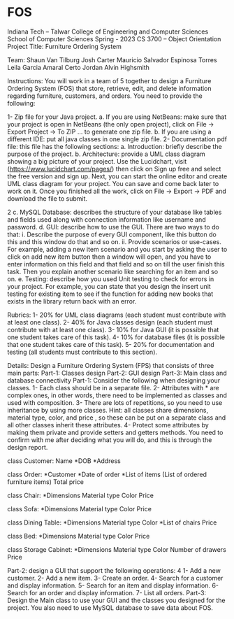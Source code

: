 # FOS
Indiana Tech – Talwar College of Engineering and Computer Sciences
School of Computer Sciences
Spring - 2023
CS 3700 – Object Orientation
Project Title: Furniture Ordering System

Team:
Shaun Van Tilburg
Josh Carter
Mauricio Salvador Espinosa Torres
Leila Garcia Amaral Certo
Jordan Alvin Highsmith

Instructions:
You will work in a team of 5 together to design a Furniture Ordering System (FOS) that store,
retrieve, edit, and delete information regarding furniture, customers, and orders. You need to
provide the following:

1- Zip file for your Java project.
a. If you are using NetBeans: make sure that your project is open in NetBeans (the
only open project), click on File -> Export Project -> To ZIP … to generate one zip
file.
b. If you are using a different IDE: put all java classes in one single zip file.
2- Documentation pdf file: this file has the following sections:
a. Introduction: briefly describe the purpose of the project.
b. Architecture: provide a UML class diagram showing a big picture of your project.
Use the Lucidchart, visit (https://www.lucidchart.com/pages/) then click on Sign
up free and select the free version and sign up. Next, you can start the online
editor and create UML class diagram for your project. You can save and come
back later to work on it. Once you finished all the work, click on File -> Export ->
PDF and download the file to submit.

2
c. MySQL Database: describes the structure of your database like tables and fields
used along with connection information like username and password.
d. GUI: describe how to use the GUI. There are two ways to do that:
i. Describe the purpose of every GUI component, like this button do this and
this window do that and so on.
ii. Provide scenarios or use-cases. For example, adding a new item scenario
and you start by asking the user to click on add new item button then a
window will open, and you have to enter information on this field and that
field and so on till the user finish this task. Then you explain another
scenario like searching for an item and so on.
e. Testing: describe how you used Unit testing to check for errors in your project.
For example, you can state that you design the insert unit testing for existing item
to see if the function for adding new books that exists in the library return back
with an error.

Rubrics:
1- 20% for UML class diagrams (each student must contribute with at least one class).
2- 40% for Java classes design (each student must contribute with at least one class).
3- 10% for Java GUI (it is possible that one student takes care of this task).
4- 10% for database files (it is possible that one student takes care of this task).
5- 20% for documentation and testing (all students must contribute to this section).

Details:
Design a Furniture Ordering System (FPS) that consists of three main
parts:
Part-1: Classes design
Part-2: GUI design
Part-3: Main class and database connectivity
Part-1: Consider the following when designing your classes.
1- Each class should be in a separate file.
2- Attributes with * are complex ones, in other words, there need to be
implemented as classes and used with composition.
3- There are lots of repetitions, so you need to use inheritance by
using more classes.
Hint: all classes share dimensions, material type, color, and price ,
so these can be put on a separate class and all other classes inherit
these attributes.
4- Protect some attributes by making them private and provide setters
and getters methods. You need to confirm with me after deciding what
you will do, and this is through the design report.

class Customer:
Name
*DOB
*Address

class Order:
*Customer
*Date of order
*List of items (List of ordered furniture items)
Total price

class Chair:
*Dimensions
Material type
Color
Price

class Sofa:
*Dimensions
Material type
Color
Price

class Dining Table:
*Dimensions
Material type
Color
*List of chairs
Price

class Bed:
*Dimensions
Material type
Color
Price

class Storage Cabinet:
*Dimensions
Material type
Color
Number of drawers
Price

Part-2: design a GUI that support the following operations:
4
1- Add a new customer.
2- Add a new item.
3- Create an order.
4- Search for a customer and display information.
5- Search for an item and display information.
6- Search for an order and display information.
7- List all orders.
Part-3: Design the Main class to use your GUI and the classes you designed
for the project. You also need to use MySQL database to save data about
FOS.
